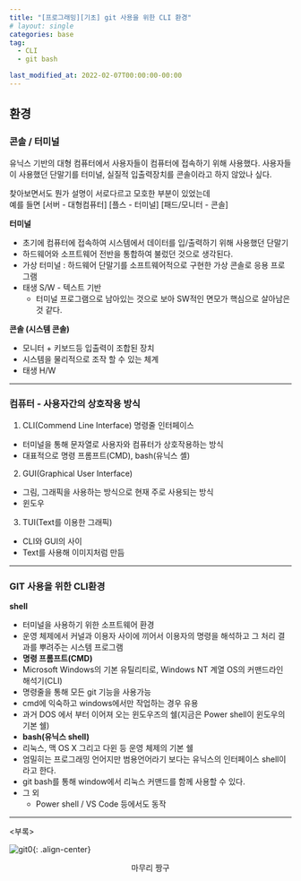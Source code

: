 ```yaml
---
title: "[프로그래밍][기초] git 사용을 위한 CLI 환경"
# layout: single
categories: base
tag:
  - CLI
  - git bash

last_modified_at: 2022-02-07T00:00:00-00:00
---
```


## 환경

### 콘솔 / 터미널   
유닉스 기반의 대형 컴퓨터에서 사용자들이 컴퓨터에 접속하기 위해 사용했다.
사용자들이 사용했던 단말기를 터미널, 실질적 입출력장치를 콘솔이라고 하지 않았나 싶다.

찾아보면서도 뭔가 설명이 서로다르고 모호한 부분이 있었는데   
예를 들면 \[서버 - 대형컴퓨터\] \[플스 - 터미널\] \[패드/모니터 - 콘솔\]   

**터미널**
- 초기에 컴퓨터에 접속하여 시스템에서 데이터를 입/출력하기 위해 사용했던 단말기
- 하드웨어와 소프트웨어 전반을 통합하여 불렀던 것으로 생각된다.
- 가상 터미널 : 하드웨어 단말기를 소프트웨어적으로 구현한 가상 콘솔로 응용 프로그램
- 태생 S/W - 텍스트 기반
  - 터미널 프로그램으로 남아있는 것으로 보아 SW적인 면모가 핵심으로 살아남은 것 같다.

**콘솔 (시스템 콘솔)**
- 모니터 + 키보드등 입출력이 조합된 장치
- 시스템을 물리적으로 조작 할 수 있는 체계
- 태생 H/W

---

### 컴퓨터 - 사용자간의 상호작용 방식

1. CLI(Commend Line Interface) 명령줄 인터페이스
 - 터미널을 통해 문자열로 사용자와 컴퓨터가 상호작용하는 방식
 - 대표적으로 명령 프롬프트(CMD), bash(유닉스 셸)
2. GUI(Graphical User Interface)
 - 그림, 그래픽을 사용하는 방식으로 현재 주로 사용되는 방식
 - 윈도우
3. TUI(Text를 이용한 그래픽)
 - CLI와 GUI의 사이
 - Text를 사용해 이미지처럼 만듬

---

### GIT 사용을 위한 CLI환경

**shell**
- 터미널을 사용하기 위한 소프트웨어 환경
- 운영 체제에서 커널과 이용자 사이에 끼어서 이용자의 명령을 해석하고 그 처리 결과를 뿌려주는 시스템 프로그램
- **명령 프롬프트(CMD)**
 - Microsoft Windows의 기본 유틸리티로, Windows NT 계열 OS의 커맨드라인 해석기(CLI)
 - 명령줄을 통해 모든 git 기능을 사용가능
 - cmd에 익숙하고 windows에서만 작업하는 경우 유용
 - 과거 DOS 에서 부터 이어져 오는 윈도우즈의 쉘(지금은 Power shell이 윈도우의 기본 쉘)
- **bash(유닉스 shell)**
 - 리눅스, 맥 OS X 그리고 다윈 등 운영 체제의 기본 쉘
 - 엄밀히는 프로그래밍 언어지만 범용언어라기 보다는 유닉스의 인터페이스 shell이라고 한다.
 - git bash를 통해 window에서 리눅스 커맨드를 함께 사용할 수 있다.
- 그 외
  - Power shell / VS Code 등에서도 동작

--- 

\<부록\>    

![git0](https://user-images.githubusercontent.com/46421475/152847786-72f612a4-93c0-4d73-adf3-e08789782d3c.jpg){: .align-center}
<div align="center">  
  마무리 짱구
</div>